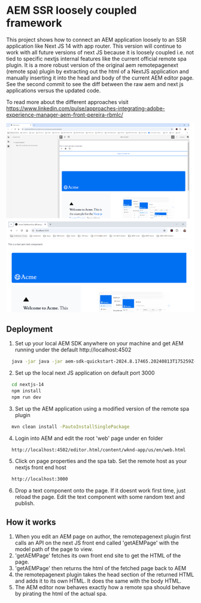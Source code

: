 
# AEM SSR loosely coupled framework

This project shows how to connect an AEM application loosely to an SSR application like Next JS 14 with app router. This version will continue to work with all future versions of next JS because it is loosely coupled i.e. not tied to specific nextjs internal features like the current official remote spa plugin. It is a more robust version of the original aem remotepagenext (remote spa) plugin by extracting out the html of a NextJS application and manually inserting it into the head and body of the current AEM editor page. See the second commit to see the diff between the raw aem and next js applications versus the updated code.

To read more about the different approaches visit https://www.linkedin.com/pulse/approaches-integrating-adobe-experience-manager-aem-front-pereira-rbmlc/

![Alt text](demo.png?raw=true)


## Deployment

1. Set up your local AEM SDK anywhere on your machine and get AEM running under the default http://localhost:4502

```bash
  java -jar java -jar aem-sdk-quickstart-2024.8.17465.20240813T175259Z-240700.jar 
```


2. Set up the local next JS application on default port 3000

```bash
  cd nextjs-14
  npm install
  npm run dev
```


3. Set up the AEM application using a modified version of the remote spa plugin

```bash
  mvn clean install -PautoInstallSinglePackage
```


4. Login into AEM and edit the root 'web' page under en folder


```bash
  http://localhost:4502/editor.html/content/wknd-app/us/en/web.html
```


5. Click on page properties and the spa tab. Set the remote host as your nextjs front end host

```bash
  http://localhost:3000
```


6. Drop a text component onto the page. If it doesnt work first time, just reload the page. Edit the text component with some random text and publish.




## How it works

1. When you edit an AEM page on author, the remotepagenext plugin first calls an API on the next JS front end called 'getAEMPage' with the model path of the page to view.
2. 'getAEMPage' fetches its own front end site to get the HTML of the page.
3. 'getAEMPage' then returns the html of the fetched page back to AEM
4. the remotepagenext plugin takes the head section of the returned HTML and adds it to its own HTML. It does the same with the body HTML.
5. The AEM editor now behaves exactly how a remote spa should behave by pirating the html of the actual spa.